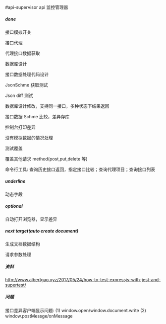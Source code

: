 #api-supervisor
api 监控管理器

##### done

接口模拟开关

接口代理

代理接口数据获取

数据库设计

接口数据处理代码设计

JsonSchme 获取测试

Json diff 测试

数据库设计修改，支持同一接口，多种状态下结果返回

接口数据 Schme 比较，差异存库

控制台打印差异

没有模拟数据的情况处理

测试覆盖

覆盖其他请求 method(post,put,delete 等)

命令行工具: 查询历史接口返回，指定接口比较；查询代理项目；查询接口列表

##### underline

动态字段

##### optional

自动打开浏览器，显示差异

##### next target(auto create document)

生成文档数据结构

请求参数处理

##### 资料

http://www.albertgao.xyz/2017/05/24/how-to-test-expressjs-with-jest-and-supertest/

##### 问题

接口差异客户端显示问题:
(1) window.open/window.document.write
(2) window.postMessge/onMessage
